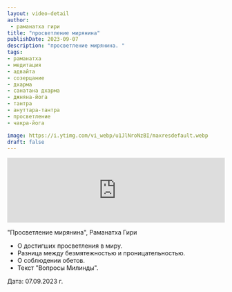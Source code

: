 ```yaml
---
layout: video-detail
author:
 - раманатха гири
title: "просветление мирянина"
publishDate: 2023-09-07
description: "просветление мирянина. "
tags: 
- раманатха
- медитация
- адвайта
- созерцание
- дхарма
- санатана дхарма
- джняна-йога
- тантра
- ануттара-тантра
- просветление
- чакра-йога

image: https://i.ytimg.com/vi_webp/u1JlNroNzBI/maxresdefault.webp
draft: false
---
```


<iframe width="100%" src="https://www.youtube.com/embed/u1JlNroNzBI" frameborder="0" allowfullscreen=""></iframe> 

 "Просветление мирянина", Раманатха Гири

* О достигших просветления в миру.
* Разница между безмятежностью и проницательностью.
* О соблюдении обетов.
* Текст "Вопросы Милинды".

  
 Дата: 07.09.2023 г.

  

 